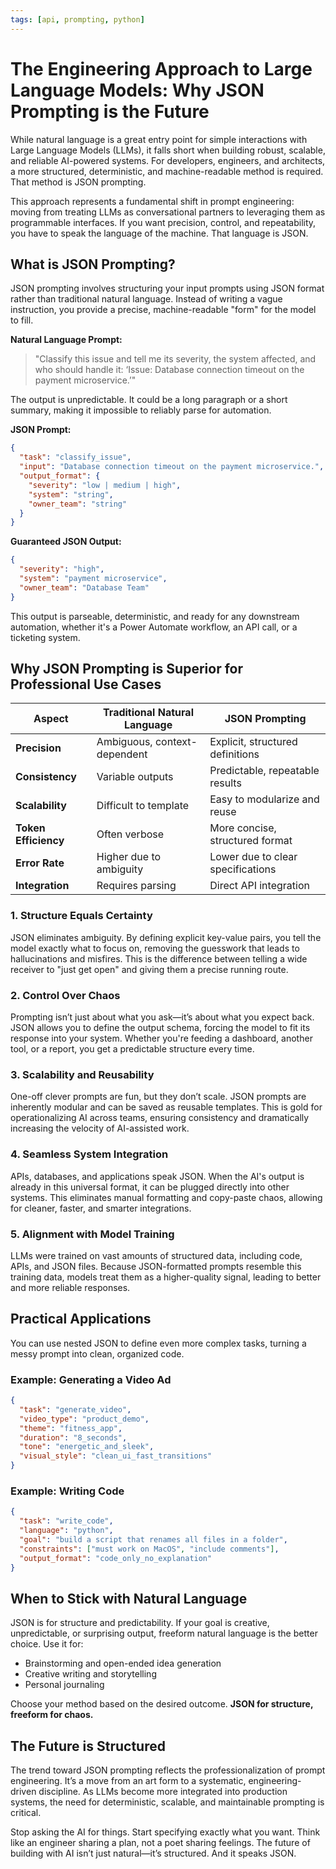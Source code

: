 ```yaml
---
tags: [api, prompting, python]
---
```


# The Engineering Approach to Large Language Models: Why JSON Prompting is the Future

While natural language is a great entry point for simple interactions with Large Language Models (LLMs), it falls short when building robust, scalable, and reliable AI-powered systems. For developers, engineers, and architects, a more structured, deterministic, and machine-readable method is required. That method is JSON prompting.

This approach represents a fundamental shift in prompt engineering: moving from treating LLMs as conversational partners to leveraging them as programmable interfaces. If you want precision, control, and repeatability, you have to speak the language of the machine. That language is JSON.

## What is JSON Prompting?

JSON prompting involves structuring your input prompts using JSON format rather than traditional natural language. Instead of writing a vague instruction, you provide a precise, machine-readable "form" for the model to fill.

**Natural Language Prompt:**

> "Classify this issue and tell me its severity, the system affected, and who should handle it: ‘Issue: Database connection timeout on the payment microservice.’"

The output is unpredictable. It could be a long paragraph or a short summary, making it impossible to reliably parse for automation.

**JSON Prompt:**

```json
{
  "task": "classify_issue",
  "input": "Database connection timeout on the payment microservice.",
  "output_format": {
    "severity": "low | medium | high",
    "system": "string",
    "owner_team": "string"
  }
}
```

**Guaranteed JSON Output:**

```json
{
  "severity": "high",
  "system": "payment microservice",
  "owner_team": "Database Team"
}
```

This output is parseable, deterministic, and ready for any downstream automation, whether it's a Power Automate workflow, an API call, or a ticketing system.

## Why JSON Prompting is Superior for Professional Use Cases

| Aspect               | Traditional Natural Language | JSON Prompting                    |
| -------------------- | ---------------------------- | --------------------------------- |
| **Precision**        | Ambiguous, context-dependent | Explicit, structured definitions  |
| **Consistency**      | Variable outputs             | Predictable, repeatable results   |
| **Scalability**      | Difficult to template        | Easy to modularize and reuse      |
| **Token Efficiency** | Often verbose                | More concise, structured format   |
| **Error Rate**       | Higher due to ambiguity      | Lower due to clear specifications |
| **Integration**      | Requires parsing             | Direct API integration            |

### 1. Structure Equals Certainty

JSON eliminates ambiguity. By defining explicit key-value pairs, you tell the model exactly what to focus on, removing the guesswork that leads to hallucinations and misfires. This is the difference between telling a wide receiver to "just get open" and giving them a precise running route.

### 2. Control Over Chaos

Prompting isn’t just about what you ask—it’s about what you expect back. JSON allows you to define the output schema, forcing the model to fit its response into your system. Whether you're feeding a dashboard, another tool, or a report, you get a predictable structure every time.

### 3. Scalability and Reusability

One-off clever prompts are fun, but they don’t scale. JSON prompts are inherently modular and can be saved as reusable templates. This is gold for operationalizing AI across teams, ensuring consistency and dramatically increasing the velocity of AI-assisted work.

### 4. Seamless System Integration

APIs, databases, and applications speak JSON. When the AI's output is already in this universal format, it can be plugged directly into other systems. This eliminates manual formatting and copy-paste chaos, allowing for cleaner, faster, and smarter integrations.

### 5. Alignment with Model Training

LLMs were trained on vast amounts of structured data, including code, APIs, and JSON files. Because JSON-formatted prompts resemble this training data, models treat them as a higher-quality signal, leading to better and more reliable responses.

## Practical Applications

You can use nested JSON to define even more complex tasks, turning a messy prompt into clean, organized code.

### Example: Generating a Video Ad

```json
{
  "task": "generate_video",
  "video_type": "product_demo",
  "theme": "fitness_app",
  "duration": "8_seconds",
  "tone": "energetic_and_sleek",
  "visual_style": "clean_ui_fast_transitions"
}
```

### Example: Writing Code

```json
{
  "task": "write_code",
  "language": "python",
  "goal": "build a script that renames all files in a folder",
  "constraints": ["must work on MacOS", "include comments"],
  "output_format": "code_only_no_explanation"
}
```

## When to Stick with Natural Language

JSON is for structure and predictability. If your goal is creative, unpredictable, or surprising output, freeform natural language is the better choice. Use it for:

- Brainstorming and open-ended idea generation
- Creative writing and storytelling
- Personal journaling

Choose your method based on the desired outcome. **JSON for structure, freeform for chaos.**

## The Future is Structured

The trend toward JSON prompting reflects the professionalization of prompt engineering. It’s a move from an art form to a systematic, engineering-driven discipline. As LLMs become more integrated into production systems, the need for deterministic, scalable, and maintainable prompting is critical.

Stop asking the AI for things. Start specifying exactly what you want. Think like an engineer sharing a plan, not a poet sharing feelings. The future of building with AI isn’t just natural—it’s structured. And it speaks JSON.
